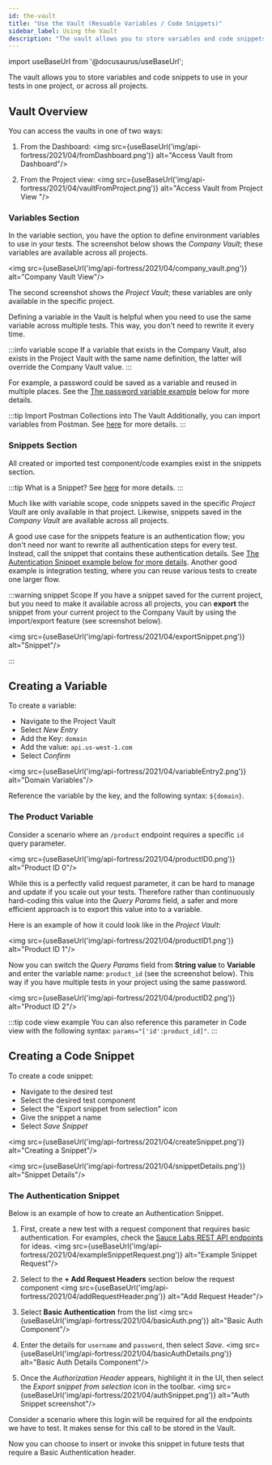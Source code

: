 ```yaml
---
id: the-vault
title: "Use the Vault (Resuable Variables / Code Snippets)"
sidebar_label: Using the Vault
description: "The vault allows you to store variables and code snippets that can be used across an entire project."
---
```


import useBaseUrl from '@docusaurus/useBaseUrl';

The vault allows you to store variables and code snippets to use in your tests in one project, or across all projects.

<!--[Explanation Video](https://www.youtube.com/watch?v=cBNMi30Fj9Q)-->

## Vault Overview

You can access the vaults in one of two ways:

1. From the Dashboard:
   <img src={useBaseUrl('img/api-fortress/2021/04/fromDashboard.png')} alt="Access Vault from Dashboard"/>

2. From the Project view:
   <img src={useBaseUrl('img/api-fortress/2021/04/vaultFromProject.png')} alt="Access Vault from Project View "/>

### Variables Section

In the variable section, you have the option to define environment variables to use in your tests. The screenshot below shows the _Company Vault_; these variables are available across all projects.

<img src={useBaseUrl('img/api-fortress/2021/04/company_vault.png')} alt="Company Vault View"/>

The second screenshot shows the _Project Vault_; these variables are only available in the specific project.

Defining a variable in the Vault is helpful when you need to use the same variable across multiple tests. This way, you don't need to rewrite it every time.

:::info variable scope
If a variable that exists in the Company Vault, also exists in the Project Vault with the same name definition, the latter will override the Company Vault value.
:::

For example, a password could be saved as a variable and reused in multiple places. See the [The password variable example](#the-password-variable) below for more details.

:::tip Import Postman Collections into The Vault
Additionally, you can import variables from Postman. See [here](/api-testing/mark3/quick-start/importing-postman-collections/) for more details.
:::

### Snippets Section

All created or imported test component/code examples exist in the snippets section.

:::tip What is a Snippet?
See [here](/api-testing/mark2/reference/composer-snippets) for more details. 
:::

Much like with variable scope, code snippets saved in the specific _Project Vault_ are only available in that project. Likewise, snippets saved in the _Company Vault_ are available across all projects.

A good use case for the snippets feature is an authentication flow; you don't need nor want to rewrite all authentication steps for every test. Instead, call the snippet that contains these authentication details. See [The Autentication Snippet example below for more details](#the-authentication-snippet). Another good example is integration testing, where you can reuse various tests to create one larger flow.

:::warning snippet Scope
If you have a snippet saved for the current project, but you need to make it available across all projects, you can **export** the snippet from your current project to the Company Vault by using the import/export feature (see screenshot below).

<img src={useBaseUrl('img/api-fortress/2021/04/exportSnippet.png')} alt="Snippet"/>

:::

## Creating a Variable

To create a variable:

* Navigate to the Project Vault
* Select _New Entry_
* Add the Key: `domain`
* Add the value: `api.us-west-1.com`
* Select _Confirm_

<img src={useBaseUrl('img/api-fortress/2021/04/variableEntry2.png')} alt="Domain Variables"/>

Reference the variable by the key, and the following syntax: `${domain}`.

### The Product Variable

Consider a scenario where an `/product` endpoint requires a specific `id` query parameter. 

<img src={useBaseUrl('img/api-fortress/2021/04/productID0.png')} alt="Product ID 0"/>

While this is a perfectly valid request parameter, it can be hard to manage and update if you scale out your tests. Therefore rather than continuously hard-coding this value into the _Query Params_ field, a safer and more efficient approach is to export this value into to a variable.

Here is an example of how it could look like in the _Project Vault_:

<img src={useBaseUrl('img/api-fortress/2021/04/productID1.png')} alt="Product ID 1"/>

Now you can switch the _Query Params_ field from **String value** to **Variable** and enter the variable name: `product_id` (see the screenshot below). This way if you have multiple tests in your project using the same password.

<img src={useBaseUrl('img/api-fortress/2021/04/productID2.png')} alt="Product ID 2"/>

:::tip code view example
You can also reference this parameter in Code view with the following syntax: `params="['id':product_id]"`.
:::

## Creating a Code Snippet

To create a code snippet:

* Navigate to the desired test
* Select the desired test component
* Select the "Export snippet from selection" icon
* Give the snippet a name
* Select _Save Snippet_

<img src={useBaseUrl('img/api-fortress/2021/04/createSnippet.png')} alt="Creating a Snippet"/>

<img src={useBaseUrl('img/api-fortress/2021/04/snippetDetails.png')} alt="Snippet Details"/>

### The Authentication Snippet

Below is an example of how to create an Authentication Snippet.

1. First, create a new test with a request component that requires basic authentication. For examples, check the [Sauce Labs REST API endpoints](/dev/api/) for ideas.
   <img src={useBaseUrl('img/api-fortress/2021/04/exampleSnippetRequest.png')} alt="Example Snippet Request"/>

1. Select to the **+ Add Request Headers** section below the request component
   <img src={useBaseUrl('img/api-fortress/2021/04/addRequestHeader.png')} alt="Add Request Header"/>
   
1. Select **Basic Authentication** from the list
   <img src={useBaseUrl('img/api-fortress/2021/04/basicAuth.png')} alt="Basic Auth Component"/>
   
1. Enter the details for `username` and `password`, then select _Save_.
   <img src={useBaseUrl('img/api-fortress/2021/04/basicAuthDetails.png')} alt="Basic Auth Details Component"/>

1. Once the _Authorization Header_ appears, highlight it in the UI, then select the _Export snippet from selection_ icon in the toolbar.
   <img src={useBaseUrl('img/api-fortress/2021/04/authSnippet.png')} alt="Auth Snippet screenshot"/>

Consider a scenario where this login will be required for all the endpoints we have to test. It makes sense for this call to be stored in the Vault.

Now you can choose to insert or invoke this snippet in future tests that require a Basic Authentication header.
